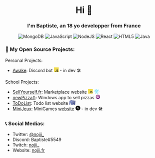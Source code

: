 <h1 align="center">Hi 👋</h1>

<h3 align="center">I'm Baptiste, an 18 yo developper from France</h3>
<div align="center"> 
  
![MongoDB](https://img.shields.io/badge/MongoDB-%234ea94b.svg?style=for-the-badge&logo=mongodb&logoColor=white)
![JavaScript](https://img.shields.io/badge/javascript-%23323330.svg?style=for-the-badge&logo=javascript&logoColor=%23F7DF1E) 
![NodeJS](https://img.shields.io/badge/node.js-6DA55F?style=for-the-badge&logo=node.js&logoColor=white) 
![React](https://img.shields.io/badge/react-%2320232a.svg?style=for-the-badge&logo=react&logoColor=%2361DAFB)
![HTML5](https://img.shields.io/badge/html5-%23E34F26.svg?style=for-the-badge&logo=html5&logoColor=white)
![Java](https://img.shields.io/badge/java-%23ED8B00.svg?style=for-the-badge&logo=java&logoColor=white) 
  
</div>
<h3>🧩 My Open Source Projects: </h3>


Personal Projects:
- [Awake](https://github.com/Baptiiiiste/Awake): Discord bot <img src="img/js.png" width="15px" height="15px">  - in dev 🛠️

School Projects:
- [SellYourself.fr](https://github.com/Baptiiiiste/SellYourself): Marketplace website <img src="img/js.png" width="15px" height="15px"> <img src="img/react.png" width="17px" height="15px">
- [newPizza()](https://github.com/Baptiiiiste/newPizza): Windows app to sell pizzas <img src="img/csharp.png" width="15px" height="15px">
- [ToDoList](https://github.com/Baptiiiiste/ToDoList): Todo list website <img src="img/php.png" width="22px" height="15px">
- [MiniJeux](https://github.com/Baptiiiiste/MiniJeux): MiniGames [website](https://minijeux.nojii.fr) <img src="img/nextjs.png" width="15px" height="15px">  - in dev 🛠️

<h3>📞 Social Medias: </h3>

- Twitter: [@nojii_](https://twitter.com/nojii_)
- Discord: Baptiste#5549
- Twitch: [nojii_](https://www.twitch.tv/nojii_)
- Website: [nojii.fr](https://nojii.fr)


